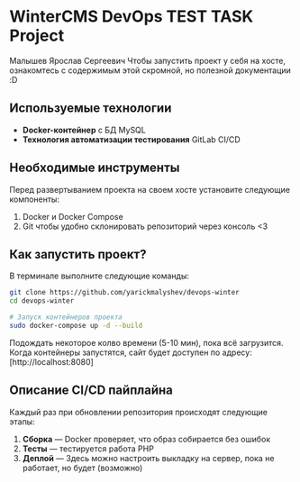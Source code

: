 # WinterCMS DevOps TEST TASK Project
Малышев Ярослав Сергеевич
 Чтобы запустить проект у себя на хосте, ознакомтесь с содержимым этой скромной, но полезной документации :D  

## Используемые технологии

- **Docker-контейнер** с БД MySQL 
- **Технология автоматизации тестирования**  GitLab CI/CD

## Необходимые инструменты 
Перед развертыванием проекта на своем хосте установите следующие компоненты:

1. Docker и Docker Compose
2. Git чтобы удобно склонировать репозиторий через консоль <3

## Как запустить проект?

В терминале выполните следующие команды:

```bash
git clone https://github.com/yarickmalyshev/devops-winter
cd devops-winter

# Запуск контейнеров проекта
sudo docker-compose up -d --build
```

Подождать некоторое колво времени (5-10 мин), пока всё загрузится. Когда контейнеры запустятся, сайт будет доступен по адресу:  
[http://localhost:8080]


## Описание CI/CD пайплайна

Каждый раз при обновлении репозитория происходят следующие этапы:

1. **Сборка** — Docker проверяет, что образ собирается без ошибок
2. **Тесты** — тестируется работа PHP
3. **Деплой**  — Здесь можно настроить выкладку на сервер, пока не работает, но будет (возможно)
